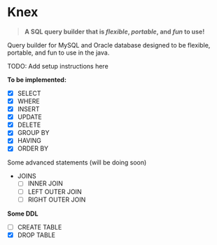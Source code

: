 # Knex
> **A SQL query builder that is _flexible_, _portable_, and _fun_ to use!**

Query builder for MySQL and Oracle database designed to be flexible, portable, and fun to use in the java.

TODO: Add setup instructions here

**To be implemented:**
- [x] SELECT
- [x] WHERE
- [x] INSERT
- [x] UPDATE
- [x] DELETE
- [x] GROUP BY
- [x] HAVING
- [x] ORDER BY

Some advanced statements (will be doing soon)
- JOINS
    - [ ] INNER JOIN
    - [ ] LEFT OUTER JOIN
    - [ ] RIGHT OUTER JOIN
    
**Some DDL**
- [ ] CREATE TABLE
- [x] DROP TABLE